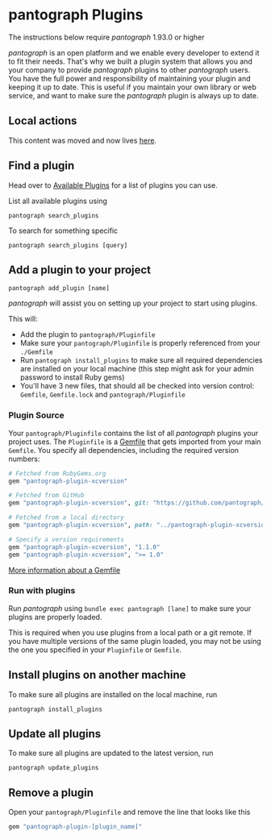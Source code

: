 # pantograph Plugins

The instructions below require _pantograph_ 1.93.0 or higher

_pantograph_ is an open platform and we enable every developer to extend it to fit their needs. That's why we built a plugin system that allows you and your company to provide _pantograph_ plugins to other _pantograph_ users. You have the full power and responsibility of maintaining your plugin and keeping it up to date. This is useful if you maintain your own library or web service, and want to make sure the _pantograph_ plugin is always up to date.

## Local actions

<script type="text/javascript">
(function () {
    var anchorMap = {
        "local-actions": "/create-action/"
    }
    var hash = window.location.hash.substring(1);
    if (hash) {
        if (anchorMap[hash]) {
            link = anchorMap[hash] + '#' + hash;
            window.location.replace(link);
        }
    }
})();
</script>

This content was moved and now lives [here](/create-action/#local-actions).

## Find a plugin

Head over to [Available Plugins](https://johnknapprs.github.io/pantograph/plugins/available-plugins/) for a list of plugins you can use.

List all available plugins using

```no-highlight
pantograph search_plugins
```

To search for something specific
```no-highlight
pantograph search_plugins [query]
```

## Add a plugin to your project

```no-highlight
pantograph add_plugin [name]
```

_pantograph_ will assist you on setting up your project to start using plugins.

This will:

- Add the plugin to `pantograph/Pluginfile`
- Make sure your `pantograph/Pluginfile` is properly referenced from your `./Gemfile`
- Run `pantograph install_plugins` to make sure all required dependencies are installed on your local machine (this step might ask for your admin password to install Ruby gems)
- You'll have 3 new files, that should all be checked into version control: `Gemfile`, `Gemfile.lock` and `pantograph/Pluginfile`

### Plugin Source

Your `pantograph/Pluginfile` contains the list of all _pantograph_ plugins your project uses. The `Pluginfile` is a [Gemfile](http://bundler.io/gemfile.html) that gets imported from your main `Gemfile`.
You specify all dependencies, including the required version numbers:

```ruby
# Fetched from RubyGems.org
gem "pantograph-plugin-xcversion"

# Fetched from GitHub
gem "pantograph-plugin-xcversion", git: "https://github.com/pantograph/pantograph-plugin-xcversion"

# Fetched from a local directory
gem "pantograph-plugin-xcversion", path: "../pantograph-plugin-xcversion"

# Specify a version requirements
gem "pantograph-plugin-xcversion", "1.1.0"
gem "pantograph-plugin-xcversion", ">= 1.0"
```

[More information about a Gemfile](http://bundler.io/gemfile.html)

### Run with plugins

Run _pantograph_ using `bundle exec pantograph [lane]` to make sure your plugins are properly loaded.

This is required when you use plugins from a local path or a git remote. If you have multiple versions of the same plugin loaded, you may not be using the one you specified in your `Pluginfile` or `Gemfile`.

## Install plugins on another machine

To make sure all plugins are installed on the local machine, run

```no-highlight
pantograph install_plugins
```

## Update all plugins

To make sure all plugins are updated to the latest version, run

```no-highlight
pantograph update_plugins
```

## Remove a plugin

Open your `pantograph/Pluginfile` and remove the line that looks like this

```ruby
gem "pantograph-plugin-[plugin_name]"
```
